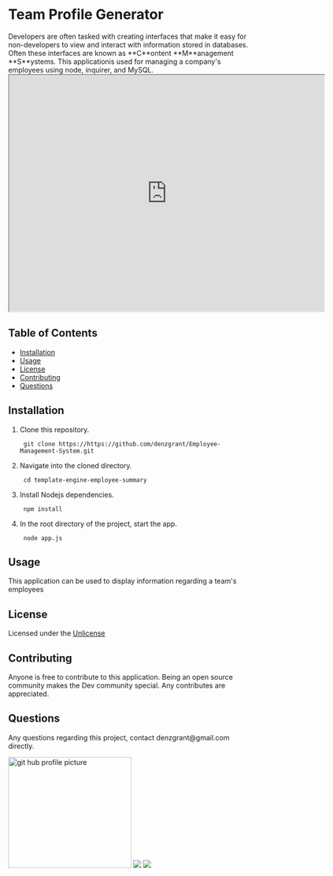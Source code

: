   <h1>Team Profile Generator</h1>
  <p>Developers are often tasked with creating interfaces that make it easy for non-developers to view and interact with information stored in databases. Often these interfaces are known as **C**ontent **M**anagement **S**ystems. This applicationis used for managing a company's employees using node, inquirer, and MySQL.
 <iframe src="https://drive.google.com/file/d/1MgFoOh4f4Kg2xwfN9MhzW22ivi_eccMh/preview" width="640" height="480">
  </iframe>
</p>
  <h2>Table of Contents</h2>
  <ul> 
   <li><a href="#Installation">Installation</a></li> 
   <li><a href="#Usage">Usage</a></li>   
   <li><a href="#License">License</a></li>   
   <li><a href="#Contributing">Contributing</a></li>   
   <li><a href="#Questions">Questions</a></li>                         
  </ul>
  <h2 id="Installation">Installation</h2>                         
  <p>
  <ol>
<li>Clone this repository.<pre><code> git <span class="hljs-keyword">clone</span> <span class="hljs-title">https</span>://https://github.com/denzgrant/Employee-Management-System.git
</code></pre></li>
<li>Navigate into the cloned directory.<pre><code> cd <span class="hljs-keyword">template</span>-engine-employee-summary
</code></pre></li>
<li>Install Nodejs dependencies.<pre><code> npm <span class="hljs-keyword">install</span>
</code></pre></li>
<li>In the root directory of the project, start the app.<pre><code> <span class="hljs-keyword">node</span> <span class="hljs-title">app</span>.js
</code></pre></li>
</ol>
  <h2 id="Usage">Usage</h2>
  <p>This application can be used to display information regarding a team's employees</p> 
  <h2 id="License">License</h2>
  <p>Licensed under the <a href="./LICENSE">Unlicense</a></p>
  <h2 id="Contributing">Contributing</h2>
  <p>Anyone is free to contribute to this application. Being an open source community makes the Dev community special. Any contributes are appreciated. </p>
  <h2 id="Questions">Questions</h2>
  <p style="strong">Any questions regarding this project, contact denzgrant@gmail.com directly.</p> 
  <img src="https://avatars.githubusercontent.com/u/58059554?" alt="git hub profile picture" height="225" width="250"      
  <img src="https://img.shields.io/badge/Node-12.16.3-brightgreen">
  <img src="https://img.shields.io/badge/-JavaScript-brightgreen">
  <img src="https://img.shields.io/github/followers/denzgrant?label=follow&style=social">
  
